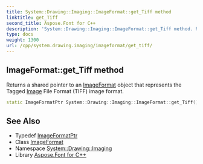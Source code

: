 ```yaml
---
title: System::Drawing::Imaging::ImageFormat::get_Tiff method
linktitle: get_Tiff
second_title: Aspose.Font for C++
description: 'System::Drawing::Imaging::ImageFormat::get_Tiff method. Returns a shared pointer to an ImageFormat object that represents the Tagged Image File Format (TIFF) image format in C++.'
type: docs
weight: 1300
url: /cpp/system.drawing.imaging/imageformat/get_tiff/
---
```

## ImageFormat::get_Tiff method


Returns a shared pointer to an [ImageFormat](../) object that represents the Tagged [Image](../../../system.drawing/image/) File Format (TIFF) image format.

```cpp
static ImageFormatPtr System::Drawing::Imaging::ImageFormat::get_Tiff()
```

## See Also

* Typedef [ImageFormatPtr](../../imageformatptr/)
* Class [ImageFormat](../)
* Namespace [System::Drawing::Imaging](../../)
* Library [Aspose.Font for C++](../../../)
